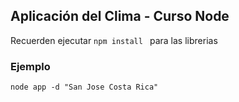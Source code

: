 ## Aplicación del Clima - Curso Node
Recuerden ejecutar ``` npm install  ``` para las librerias

### Ejemplo 
```
node app -d "San Jose Costa Rica"
```
